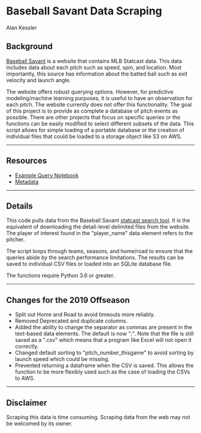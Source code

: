 # Baseball Savant Data Scraping
Alan Kessler

## Background

[Baseball Savant](https://baseballsavant.mlb.com) is a website that contains MLB Statcast data. This data includes data about each pitch such as speed, spin, and location. Most importantly, this source has information about the batted ball such as exit velocity and launch angle.

The website offers robust querying options. However, for predictive modeling/machine learning purposes, it is useful to have an observation for each pitch. The website currently does not offer this functionality. The goal of this project is to provide as complete a database of pitch events as possible. There are other projects that focus on specific queries or the functions can be easily modified to select different subsets of the data. This script allows for simple loading of a portable database or the creation of individual files that could be loaded to a storage object like S3 on AWS.

------------------
## Resources
-   [Example Query Notebook](examples.ipynb)
-   [Metadata](https://baseballsavant.mlb.com/csv-docs#sv_id)

------------------
## Details

This code pulls data from the Baseball Savant [statcast search tool](https://baseballsavant.mlb.com/statcast_search). It is the equivalent of downloading the detail-level delimited files from the website. The player of interest found in the "player_name" data element refers to the pitcher.

The script loops through teams, seasons, and home/road to ensure that the queries abide by the search performance limitations. The results can be saved to individual CSV files or loaded into an SQLite database file.

The functions require Python 3.6 or greater.

------------------
## Changes for the 2019 Offseason

-   Split out Home and Road to avoid timeouts more reliably.
-   Removed Deprecated and duplicate columns.
-   Added the ability to change the separator as commas are present in the text-based data elements. The default is now ";". Note that the file is still saved as a ".csv" which means that a program like Excel will not open it correctly. 
-   Changed default sorting to "pitch_number_thisgame" to avoid sorting by launch speed which could be missing. 
-   Prevented returning a dataframe when the CSV is saved. This allows the function to be more flexibly used such as the case of loading the CSVs to AWS.

------------------
## Disclaimer

Scraping this data is time consuming. Scraping data from the web may not be welcomed by its owner.
